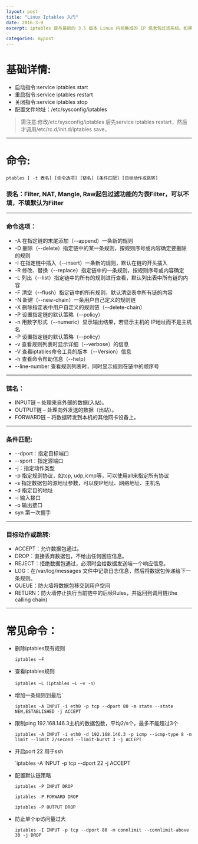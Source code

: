 ```yaml
---
layout: post
title: "Linux Iptables 入门"
date: 2016-3-9
excerpt: iptables 是与最新的 3.5 版本 Linux 内核集成的 IP 信息包过滤系统。如果 Linux 系统连接到因特网或 LAN、服务器或连接 LAN 和因特网的代理服务器， 则该系统有利于在 Linux 系统上更好地控制 IP 信息包过滤和防火墙配置。

categories: mypost
---
```


# 基础详情:

- 启动指令:service iptables start
- 重启指令:service iptables restart
- 关闭指令:service iptables stop
- 配置文件地址：/etc/sysconfig/iptables

> 需注意:修改/etc/sysconfig/iptables 后先service iptables restart，然后才调用/etc/rc.d/init.d/iptables save，

---

# 命令:

`ptables [ -t 表名] [命令选项] [链名] [条件匹配] [目标动作或跳转]`

### 表名：Filter, NAT, Mangle, Raw起包过滤功能的为表Filter，可以不填，不填默认为Filter

---
### 命令选项：
- -A 在指定链的末尾添加（--append）一条新的规则
- -D	删除（--delete）指定链中的某一条规则，按规则序号或内容确定要删除的规则
- -I	在指定链中插入（--insert）一条新的规则，默认在链的开头插入
- -R	修改、替换（--replace）指定链中的一条规则，按规则序号或内容确定
- -L	列出（--list）指定链中的所有的规则进行查看，默认列出表中所有链的内容
- -F	清空（--flush）指定链中的所有规则，默认清空表中所有链的内容
- -N	新建（--new-chain）一条用户自己定义的规则链
- -X	删除指定表中用户自定义的规则链（--delete-chain）
- -P	设置指定链的默认策略（--policy）
- -n	用数字形式（--numeric）显示输出结果，若显示主机的 IP地址而不是主机名
- -P	设置指定链的默认策略（--policy）
- -v	查看规则列表时显示详细（--verbose）的信息
- -V	查看iptables命令工具的版本（--Version）信息
- -h	查看命令帮助信息（--help）
- --line-number	查看规则列表时，同时显示规则在链中的顺序号

---
### 链名：
- INPUT链 – 处理来自外部的数据(入站)。
- OUTPUT链 – 处理向外发送的数据（出站）。
- FORWARD链 – 将数据转发到本机的其他网卡设备上。

---
### 条件匹配:
- --dport：指定目标端口
- --sport：指定源端口
- -j：指定动作类型
- -p    指定规则协议，如tcp, udp,icmp等，可以使用all来指定所有协议
- -s	指定数据包的源地址参数，可以使IP地址、网络地址、主机名
- -d	指定目的地址
- -i	输入接口
- -o	输出接口
- syn   第一次握手

---
### 目标动作或跳转:
- ACCEPT：允许数据包通过。
- DROP：直接丢弃数据包，不给出任何回应信息。
- REJECT：拒绝数据包通过，必须时会给数据发送端一个响应信息。
- LOG：在/var/log/messages 文件中记录日志信息，然后将数据包传递给下一条规则。
- QUEUE：防火墙将数据包移交到用户空间
- RETURN：防火墙停止执行当前链中的后续Rules，并返回到调用链(the calling chain)

---
# 常见命令：
- 删除iptables现有规则

    `iptables –F `
- 查看iptables规则

    `iptables –L（iptables –L –v -n）`

- 增加一条规则到最后`

    `iptables -A INPUT -i eth0 -p tcp --dport 80 -m state --state NEW,ESTABLISHED -j ACCEPT `

- 限制ping 192.168.146.3主机的数据包数，平均2/s个，最多不能超过3个

    `iptables -A INPUT -i eth0 -d 192.168.146.3 -p icmp --icmp-type 8 -m limit --limit 2/second --limit-burst 3 -j ACCEPT
`
- 开启port 22 用于ssh

    `iptables -A INPUT -p tcp --dport 22 -j ACCEPT
- 配置默认链策略

    `iptables -P INPUT DROP `

    `iptables -P FORWARD DROP `

    `iptables -P OUTPUT DROP `
- 防止单个ip访问量过大

    `iptables -I INPUT -p tcp --dport 80 -m connlimit --connlimit-above 30 -j DROP
`
